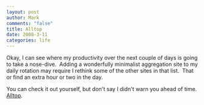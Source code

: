 ```yaml
--- 
layout: post
author: Mark
comments: "false"
title: Alltop
date: 2008-3-11
categories: life
---
```

Okay, I can see where my productivity over the next couple of days is going to take a nose-dive.  Adding a wonderfully minimalist aggregation site to my daily rotation may require I rethink some of the other sites in that list.  That or find an extra hour or two in the day.

You can check it out yourself, but don't say I didn't warn you ahead of time.  <a href="http://alltop.com" title="Alltop, all the top stories">Alltop</a>.
